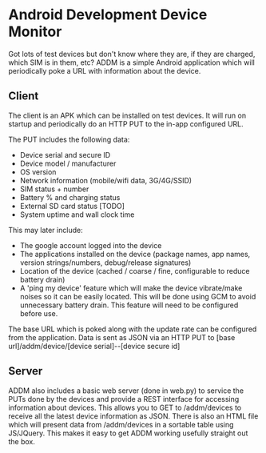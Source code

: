Android Development Device Monitor
==================================

Got lots of test devices but don't know where they are, if they are charged, which SIM is in them, etc? ADDM is a simple Android application which will periodically poke a URL with information about the device.

Client
------
The client is an APK which can be installed on test devices. It will run on startup and periodically do an HTTP PUT to the in-app configured URL.

The PUT includes the following data:
- Device serial and secure ID
- Device model / manufacturer
- OS version
- Network information (mobile/wifi data, 3G/4G/SSID)
- SIM status + number
- Battery % and charging status
- External SD card status [TODO]
- System uptime and wall clock time

This may later include:
- The google account logged into the device
- The applications installed on the device (package names, app names, version strings/numbers, debug/release signatures)
- Location of the device (cached / coarse / fine, configurable to reduce battery drain)
- A 'ping my device' feature which will make the device vibrate/make noises so it can be easily located. This will be done using GCM to avoid unnecessary battery drain. This feature will need to be configured before use.

The base URL which is poked along with the update rate can be configured from the application. Data is sent as JSON via an HTTP PUT to [base url]/addm/device/[device serial]--[device secure id]

Server
------
ADDM also includes a basic web server (done in web.py) to service the PUTs done by the devices and provide a REST interface for accessing information about devices. This allows you to GET to /addm/devices to receive all the latest device information as JSON. There is also an HTML file which will present data from /addm/devices in a sortable table using JS/JQuery. This makes it easy to get ADDM working usefully straight out the box.

